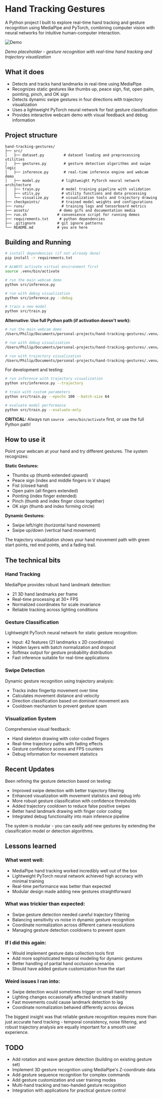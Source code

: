 # Hand Tracking Gestures

A Python project I built to explore real-time hand tracking and gesture recognition using MediaPipe and PyTorch, combining computer vision with neural networks for intuitive human-computer interaction.

![Demo](assets/demo.gif)

*Demo placeholder - gesture recognition with real-time hand tracking and trajectory visualization*

## What it does

- Detects and tracks hand landmarks in real-time using MediaPipe
- Recognizes static gestures like thumbs up, peace sign, fist, open palm, pointing, pinch, and OK sign
- Detects dynamic swipe gestures in four directions with trajectory visualization
- Uses a lightweight PyTorch neural network for fast gesture classification
- Provides interactive webcam demo with visual feedback and debug information

## Project structure

```
hand-tracking-gestures/
├── src/
│   ├── dataset.py         # dataset loading and preprocessing utilities
│   ├── gestures.py        # gesture detection algorithms and swipe logic
│   ├── inference.py       # real-time inference engine and webcam demo
│   ├── model.py          # lightweight PyTorch neural network architecture
│   ├── train.py          # model training pipeline with validation
│   ├── utils.py          # utility functions and data processing
│   └── visualize.py      # visualization tools and trajectory drawing
├── checkpoints/          # trained model weights and configurations
├── runs/                 # training logs and tensorboard metrics
├── assets/              # demo gifs and documentation media
├── run.sh              # convenience script for running demos
├── requirements.txt     # python dependencies
├── .gitignore          # git ignore patterns
└── README.md           # you are here
```

## Building and Running

```bash
# install dependencies (if not already done)
pip install -r requirements.txt

# ALWAYS activate virtual environment first
source .venv/bin/activate

# run the main webcam demo
python src/inference.py

# run with debug visualization
python src/inference.py --debug

# train a new model
python src/train.py
```

**Alternative: Use full Python path (if activation doesn't work):**
```bash
# run the main webcam demo
/Users/Philip/Documents/personal-projects/hand-tracking-gestures/.venv/bin/python src/inference.py

# run with debug visualization
/Users/Philip/Documents/personal-projects/hand-tracking-gestures/.venv/bin/python src/inference.py --debug

# run with trajectory visualization
/Users/Philip/Documents/personal-projects/hand-tracking-gestures/.venv/bin/python src/inference.py --trajectory
```

For development and testing:
```bash
# run inference with trajectory visualization
python src/inference.py --trajectory

# train with custom parameters
python src/train.py --epochs 100 --batch-size 64

# evaluate model performance
python src/train.py --evaluate-only
```

**CRITICAL:** Always run `source .venv/bin/activate` first, or use the full Python path!

## How to use it

Point your webcam at your hand and try different gestures. The system recognizes:

**Static Gestures:**
- Thumbs up (thumb extended upward)
- Peace sign (index and middle fingers in V shape)
- Fist (closed hand)
- Open palm (all fingers extended)
- Pointing (index finger extended)
- Pinch (thumb and index finger close together)
- OK sign (thumb and index forming circle)

**Dynamic Gestures:**
- Swipe left/right (horizontal hand movement)
- Swipe up/down (vertical hand movement)

The trajectory visualization shows your hand movement path with green start points, red end points, and a fading trail.

## The technical bits

### Hand Tracking
MediaPipe provides robust hand landmark detection:
- 21 3D hand landmarks per frame
- Real-time processing at 30+ FPS
- Normalized coordinates for scale invariance
- Reliable tracking across lighting conditions

### Gesture Classification
Lightweight PyTorch neural network for static gesture recognition:
- Input: 42 features (21 landmarks x 2D coordinates)
- Hidden layers with batch normalization and dropout
- Softmax output for gesture probability distribution
- Fast inference suitable for real-time applications

### Swipe Detection
Dynamic gesture recognition using trajectory analysis:
- Tracks index fingertip movement over time
- Calculates movement distance and velocity
- Direction classification based on dominant movement axis
- Cooldown mechanism to prevent gesture spam

### Visualization System
Comprehensive visual feedback:
- Hand skeleton drawing with color-coded fingers
- Real-time trajectory paths with fading effects
- Gesture confidence scores and FPS counters
- Debug information for movement statistics

## Recent Updates
Been refining the gesture detection based on testing:
- Improved swipe detection with better trajectory filtering
- Enhanced visualization with movement statistics and debug info
- More robust gesture classification with confidence thresholds
- Added trajectory cooldown to reduce false positive swipes
- Better hand landmark drawing with finger color coding
- Integrated debug functionality into main inference pipeline

The system is modular - you can easily add new gestures by extending the classification model or detection algorithms.

## Lessons learned

### What went well:
- MediaPipe hand tracking worked incredibly well out of the box
- Lightweight PyTorch neural network achieved high accuracy with minimal training
- Real-time performance was better than expected
- Modular design made adding new gestures straightforward

### What was trickier than expected:
- Swipe gesture detection needed careful trajectory filtering
- Balancing sensitivity vs noise in dynamic gesture recognition
- Coordinate normalization across different camera resolutions
- Managing gesture detection cooldowns to prevent spam

### If I did this again:
- Would implement gesture data collection tools first
- Add more sophisticated temporal modeling for dynamic gestures
- Better handling of partial hand occlusion scenarios
- Should have added gesture customization from the start

### Weird issues I ran into:
- Swipe detection would sometimes trigger on small hand tremors
- Lighting changes occasionally affected landmark stability
- Fast movements could cause landmark detection to lag
- Coordinate normalization behaved differently across devices

The biggest insight was that reliable gesture recognition requires more than just accurate hand tracking - temporal consistency, noise filtering, and robust trajectory analysis are equally important for a smooth user experience.

## TODO

- Add rotation and wave gesture detection (building on existing gesture set)
- Implement 3D gesture recognition using MediaPipe's Z-coordinate data
- Add gesture sequence recognition for complex commands
- Add gesture customization and user training modes
- Multi-hand tracking and two-handed gesture recognition
- Integration with applications for practical gesture control

